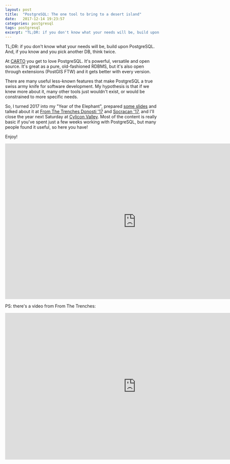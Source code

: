 ```yaml
---
layout: post
title:  "PostgreSQL: The one tool to bring to a desert island"
date:   2017-12-14 19:23:57
categories: postgresql
tags: postgresql
excerpt: "TL;DR: if you don't know what your needs will be, build upon PostgreSQL. And, if you know and you pick another DB, think twice."
---
```


TL;DR: if you don't know what your needs will be, build upon PostgreSQL. And, if you know and you pick another DB, think twice.

At [CARTO](https://carto.com/) you get to love PostgreSQL. It's powerful, versatile and open source. It's great as
a pure, old-fashioned RDBMS, but it's also open through extensions (PostGIS FTW) and it gets better with every version.

There are many useful less-known features that make PostgreSQL a true swiss army knife for software development. My
hypothesis is that if we knew more about it, many other tools just wouldn't exist, or would be constrained to more
specific needs.

So, I turned 2017 into my "Year of the Elephant", prepared [some slides](https://docs.google.com/presentation/d/1nI1IQiYlzoKidmL1xEVjxyBX2gnTsHfwNkivHJGaui4/) and talked about it at [From The Trenches Donosti '17](https://spines.me/p/luisartola/notas-from-the-trenches-2017-donosti-edition) and [Socracan '17](https://www.socracan.com/), and I'll close the year next Saturday at [Cylicon Valley](https://www.meetup.com/es-ES/Cylicon-Valley/events/245855060/). Most of the content is really basic if you've spent just a few weeks working with PostgreSQL, but many people found it useful, so here you have!

Enjoy!

<iframe src="https://docs.google.com/presentation/d/e/2PACX-1vSl1sOawzZsHkOcZPL1GNc0hS3fwTHeqdVUBGWevMj8E8DkE6XixieoPERYTvIudKQBpy6Wzr4EIkbH/embed?start=false&loop=false&delayms=3000" frameborder="0" width="850" height="507" allowfullscreen="true" mozallowfullscreen="true" webkitallowfullscreen="true"></iframe>

PS: there's a video from From The Trenches:

<iframe width="850" height="478" src="https://www.youtube.com/embed/Zm34_hKPwUM" frameborder="0" gesture="media" allow="encrypted-media" allowfullscreen></iframe>
